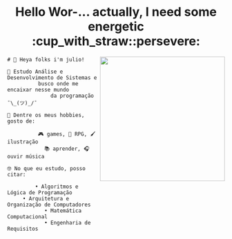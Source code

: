
<div align="center">
<h1>Hello Wor-... actually, I need some energetic :cup_with_straw::persevere:</h1>
<img align="right" height="289" src="https://i0.wp.com/24.media.tumblr.com/1c146218ae8aee595ec45784ae98f076/tumblr_mjk9t4LutC1qkai1do1_500.gif">

</div>
<div align="left">      

```
# 👋 Heya folks i'm julio!

🌱 Estudo Análise e Desenvolvimento de Sistemas e 
          busco onde me encaixar nesse mundo
              da programação ¯\_(ツ)_/¯

👾 Dentre os meus hobbies, gosto de:

          🎮 games, 🎲 RPG, 🖌️ ilustração
            📚 aprender, 🎧 ouvir música

🤓 No que eu estudo, posso citar:

         • Algoritmos e Lógica de Programação
     • Arquitetura e Organização de Computadores
            • Matemática Computacional
            • Engenharia de Requisitos
